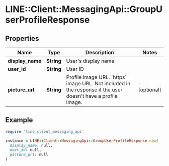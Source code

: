 # LINE::Client::MessagingApi::GroupUserProfileResponse

## Properties

| Name | Type | Description | Notes |
| ---- | ---- | ----------- | ----- |
| **display_name** | **String** | User&#39;s display name |  |
| **user_id** | **String** | User ID |  |
| **picture_url** | **String** | Profile image URL. &#x60;https&#x60; image URL. Not included in the response if the user doesn&#39;t have a profile image. | [optional] |

## Example

```ruby
require 'line_client_messaging_api'

instance = LINE::Client::MessagingApi::GroupUserProfileResponse.new(
  display_name: null,
  user_id: null,
  picture_url: null
)
```

